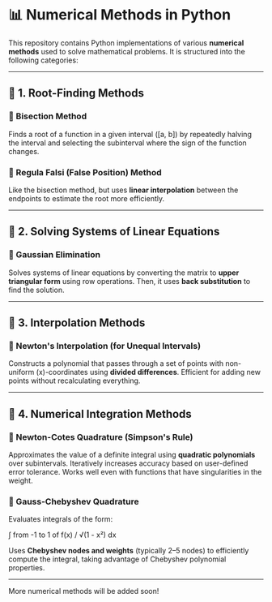 # 📊 Numerical Methods in Python

This repository contains Python implementations of various **numerical methods** used to solve mathematical problems. It is structured into the following categories:

---

## 📌 1. Root-Finding Methods

### 🔹 Bisection Method  
Finds a root of a function in a given interval \([a, b]\) by repeatedly halving the interval and selecting the subinterval where the sign of the function changes.

### 🔹 Regula Falsi (False Position) Method  
Like the bisection method, but uses **linear interpolation** between the endpoints to estimate the root more efficiently.

---

## 📌 2. Solving Systems of Linear Equations

### 🔹 Gaussian Elimination  
Solves systems of linear equations by converting the matrix to **upper triangular form** using row operations. Then, it uses **back substitution** to find the solution.

---

## 📌 3. Interpolation Methods

### 🔹 Newton's Interpolation (for Unequal Intervals)  
Constructs a polynomial that passes through a set of points with non-uniform \(x\)-coordinates using **divided differences**. Efficient for adding new points without recalculating everything.

---

## 📌 4. Numerical Integration Methods

### 🔹 Newton-Cotes Quadrature (Simpson's Rule)
Approximates the value of a definite integral using **quadratic polynomials** over subintervals. Iteratively increases accuracy based on user-defined error tolerance. Works well even with functions that have singularities in the weight.

### 🔹 Gauss-Chebyshev Quadrature  
Evaluates integrals of the form:

∫ from -1 to 1 of f(x) / √(1 - x²) dx

Uses **Chebyshev nodes and weights** (typically 2–5 nodes) to efficiently compute the integral, taking advantage of Chebyshev polynomial properties.

---

More numerical methods will be added soon!